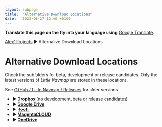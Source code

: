 ```yaml
---
layout: subpage
title:  "Alternative Download Locations"
date:   2025-01-27 13:00 +0100
---
```


**Translate this page on the fly into your language using** [Google Translate](https://translate.google.com/translate?sl=en&u=https%3A%2F%2Falbar965.github.io%2Fdownloads.html).

[Alex’ Projects](index.html) ► Alternative Download Locations

# Alternative Download Locations

Check the subfolders for beta, development or release candidates.
Only the latest versions of *Little Navmap* are stored in these locations.

See [GitHub / Little Navmap / Releases](https://github.com/albar965/littlenavmap/releases) for older versions.

* **►** [**Dropbox**](https://www.dropbox.com/sh/eh446yent4rz3uq/AACg8vMEmX8AxY_5Hjpt90kWa) (no development, beta or release candidates)
* **►** [**Google Drive**](https://drive.google.com/drive/folders/1hKGwTASpdStr5cTGujMqjK3f4_LXGzbN?usp=sharing)
* **►** [**Koofr**](https://k00.fr/b97gjmhp)
* **►** [**MagentaCLOUD**](https://magentacloud.de/s/yNkygEqbYNLrJ3s)
* **►** [**OneDrive**](https://1drv.ms/f/c/3ddb6544532a9885/EhPFNZ1qPdFJgDfCwUpvpEoBmLAmCMpxJq0xK-BCGa5JfA?e=qsG3LO)

